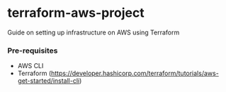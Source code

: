 # terraform-aws-project
Guide on setting up infrastructure on AWS using Terraform 

### Pre-requisites
- AWS CLI
- Terraform (https://developer.hashicorp.com/terraform/tutorials/aws-get-started/install-cli)

